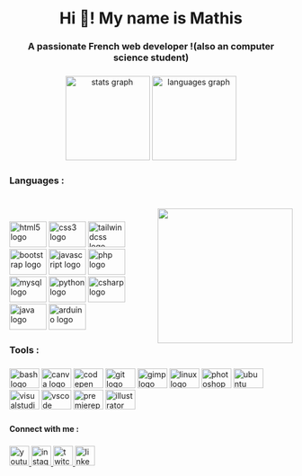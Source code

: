 <h1 align="center">Hi 👋! My name is Mathis</h1>

###

<h3 align="center">A passionate French web developer !(also an computer science student)</h3>

###

<div align="center">
  <img src="https://github-readme-stats.vercel.app/api?username=MathIzuki&hide_title=false&hide_rank=false&show_icons=true&include_all_commits=true&count_private=true&disable_animations=false&theme=dracula&locale=en&hide_border=false" height="150" alt="stats graph"  />
  <img src="https://github-readme-stats.vercel.app/api/top-langs?username=MathIzuki&locale=en&hide_title=false&layout=compact&card_width=320&langs_count=5&theme=dracula&hide_border=false" height="150" alt="languages graph"  />
</div>

###

<h3 align="left">Languages :</h3>

###

<br clear="both">

<img align="right" height="240" src="https://64.media.tumblr.com/33cec5fffbef6cf57aed4e538a85407c/tumblr_onxl2newUq1w05w8zo1_500.gifv"  />

###

<div align="left">
  <img src="https://cdn.jsdelivr.net/gh/devicons/devicon/icons/html5/html5-original.svg" height="46" width="66" alt="html5 logo"  />
  <img src="https://cdn.jsdelivr.net/gh/devicons/devicon/icons/css3/css3-original.svg" height="46" width="66" alt="css3 logo"  />
  <img src="https://cdn.jsdelivr.net/gh/devicons/devicon/icons/tailwindcss/tailwindcss-original-wordmark.svg" height="46" width="66" alt="tailwindcss logo"  />
  <img src="https://cdn.jsdelivr.net/gh/devicons/devicon/icons/bootstrap/bootstrap-original.svg" height="46" width="66" alt="bootstrap logo"  />
  <img src="https://cdn.jsdelivr.net/gh/devicons/devicon/icons/javascript/javascript-original.svg" height="46" width="66" alt="javascript logo"  />
  <img src="https://cdn.jsdelivr.net/gh/devicons/devicon/icons/php/php-original.svg" height="46" width="66" alt="php logo"  />
  <img src="https://cdn.jsdelivr.net/gh/devicons/devicon/icons/mysql/mysql-original.svg" height="46" width="66" alt="mysql logo"  />
  <img src="https://cdn.jsdelivr.net/gh/devicons/devicon/icons/python/python-original.svg" height="46" width="66" alt="python logo"  />
  <img src="https://cdn.jsdelivr.net/gh/devicons/devicon/icons/csharp/csharp-original.svg" height="46" width="66" alt="csharp logo"  />
  <img src="https://cdn.jsdelivr.net/gh/devicons/devicon/icons/java/java-original.svg" height="46" width="66" alt="java logo"  />
  <img src="https://cdn.jsdelivr.net/gh/devicons/devicon/icons/arduino/arduino-original.svg" height="46" width="66" alt="arduino logo"  />
</div>

###

<h3 align="left">Tools :</h3>

###

<div align="left">
  <img src="https://cdn.jsdelivr.net/gh/devicons/devicon/icons/bash/bash-original.svg" height="35" width="53" alt="bash logo"  />
  <img src="https://cdn.jsdelivr.net/gh/devicons/devicon/icons/canva/canva-original.svg" height="35" width="53" alt="canva logo"  />
  <img src="https://cdn.jsdelivr.net/gh/devicons/devicon/icons/codepen/codepen-plain.svg" height="35" width="53" alt="codepen logo"  />
  <img src="https://cdn.jsdelivr.net/gh/devicons/devicon/icons/git/git-original.svg" height="35" width="53" alt="git logo"  />
  <img src="https://cdn.jsdelivr.net/gh/devicons/devicon/icons/gimp/gimp-original.svg" height="35" width="53" alt="gimp logo"  />
  <img src="https://cdn.jsdelivr.net/gh/devicons/devicon/icons/linux/linux-original.svg" height="35" width="53" alt="linux logo"  />
  <img src="https://cdn.jsdelivr.net/gh/devicons/devicon/icons/photoshop/photoshop-plain.svg" height="35" width="53" alt="photoshop logo"  />
  <img src="https://cdn.jsdelivr.net/gh/devicons/devicon/icons/ubuntu/ubuntu-plain.svg" height="35" width="53" alt="ubuntu logo"  />
  <img src="https://cdn.jsdelivr.net/gh/devicons/devicon/icons/visualstudio/visualstudio-plain.svg" height="35" width="53" alt="visualstudio logo"  />
  <img src="https://cdn.jsdelivr.net/gh/devicons/devicon/icons/vscode/vscode-original.svg" height="35" width="53" alt="vscode logo"  />
  <img src="https://cdn.jsdelivr.net/gh/devicons/devicon/icons/premierepro/premierepro-plain.svg" height="35" width="53" alt="premierepro logo"  />
  <img src="https://cdn.jsdelivr.net/gh/devicons/devicon/icons/illustrator/illustrator-plain.svg" height="35" width="53" alt="illustrator logo"  />
</div>

###

<h4 align="left">Connect with me  :</h4>

###

<div align="left">
  <a href="https://www.youtube.com/channel/UCib72nGHFZbgvS97gUI4R2A" target="_blank">
    <img src="https://img.shields.io/static/v1?message=Youtube&logo=youtube&label=&color=FF0000&logoColor=white&labelColor=&style=for-the-badge" height="35" alt="youtube logo"  />
  </a>
  <a href="https://www.instagram.com/mathis_car_/" target="_blank">
    <img src="https://img.shields.io/static/v1?message=Instagram&logo=instagram&label=&color=E4405F&logoColor=white&labelColor=&style=for-the-badge" height="35" alt="instagram logo"  />
  </a>
  <a href="https://www.twitch.tv/mathizuki" target="_blank">
    <img src="https://img.shields.io/static/v1?message=Twitch&logo=twitch&label=&color=9146FF&logoColor=white&labelColor=&style=for-the-badge" height="35" alt="twitch logo"  />
  </a>
  <a href="https://www.linkedin.com/in/mathis-carcenac-846414252/" target="_blank">
    <img src="https://img.shields.io/static/v1?message=LinkedIn&logo=linkedin&label=&color=0077B5&logoColor=white&labelColor=&style=for-the-badge" height="35" alt="linkedin logo"  />
  </a>
</div>

###
